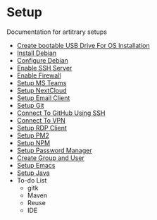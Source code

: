 # Setup

Documentation for artitrary setups

* [Create bootable USB Drive For OS Installation](doc/create-bootable-usb-drive.md)
* [Install Debian](doc/install-debian.md)
* [Configure Debian](doc/configure-debian.md)
* [Enable SSH Server](doc/enable-ssh-server.md)
* [Enable Firewall](doc/enable-firewall.md)
* [Setup MS Teams](doc/setup-ms-teams.md)
* [Setup NextCloud](doc/setup-nextcloud.md)
* [Setup Email Client](doc/setup-email-client.md)
* [Setup Git](doc/setup-git.md)
* [Connect To GitHub Using SSH](doc/connect-github-ssh.md)
* [Connect To VPN](doc/connect-vpn.md)
* [Setup RDP Client](doc/setup-rdc.md)
* [Setup PM2](doc/setup-pm2.md)
* [Setup NPM](doc/setup-npm.md)
* [Setup Password Manager](doc/setup-pwd-mgmt.md)
* [Create Group and User](doc/create-grp-usr.md)
* [Setup Emacs](doc/setup-emacs.md)
* [Setup Java](doc/setup-java.md)
* To-do List
  * gitk
  * Maven
  * Reuse
  * IDE
